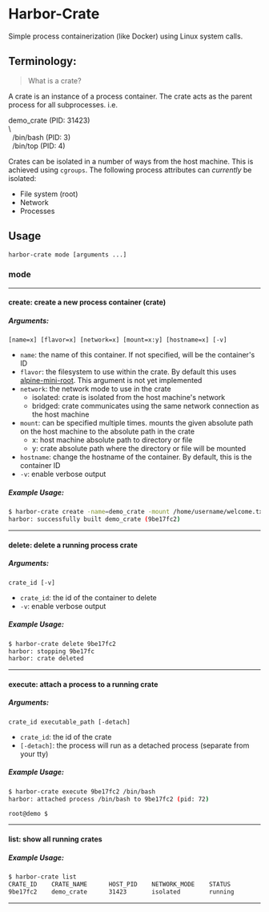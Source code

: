 # Harbor-Crate

Simple process containerization (like Docker) using Linux system calls.

## Terminology:
> What is a crate?

A crate is an instance of a process container. The crate acts as the parent process for all subprocesses. i.e.

demo_crate (PID: 31423)<br>\\<br>&nbsp;&nbsp;/bin/bash (PID: 3)<br>
&nbsp;&nbsp;/bin/top (PID: 4)

Crates can be isolated in a number of ways from the host machine. This is achieved using `cgroups`. The following process attributes can _currently_ be isolated:
- File system (root)
- Network
- Processes

## Usage
`harbor-crate mode [arguments ...]`
### mode

---
#### create: create a new process container (crate)

##### Arguments:
`[name=x] [flavor=x] [network=x] [mount=x:y] [hostname=x] [-v]`
- `name`: the name of this container. If not specified, will be the container's ID
- `flavor`: the filesystem to use within the crate. By default this uses [alpine-mini-root](https://alpinelinux.org/downloads/). This argument is not yet implemented
- `network`: the network mode to use in the crate
    - isolated: crate is isolated from the host machine's network
    - bridged: crate communicates using the same network connection as the host machine
- `mount`: can be specified multiple times. mounts the given absolute path on the host machine to the absolute path in the crate
    - x: host machine absolute path to directory or file
    - y: crate absolute path where the directory or file will be mounted
- `hostname`: change the hostname of the container. By default, this is the container ID
- `-v`: enable verbose output

##### Example Usage:
```bash
$ harbor-crate create -name=demo_crate -mount /home/username/welcome.txt:/home/crate/welcome.txt -hostname=demo
harbor: successfully built demo_crate (9be17fc2)
```

---
#### delete: delete a running process crate

##### Arguments:
`crate_id [-v]`
- `crate_id`: the id of the container to delete
- `-v`: enable verbose output

##### Example Usage:
```bash
$ harbor-crate delete 9be17fc2
harbor: stopping 9be17fc
harbor: crate deleted
```

---
#### execute: attach a process to a running crate
##### Arguments:
`crate_id executable_path [-detach]`
- `crate_id`: the id of the crate
- `[-detach]`: the process will run as a detached process (separate from your tty)

##### Example Usage:
```bash
$ harbor-crate execute 9be17fc2 /bin/bash
harbor: attached process /bin/bash to 9be17fc2 (pid: 72)

root@demo $
```

---
#### list: show all running crates

##### Example Usage:
```bash
$ harbor-crate list
CRATE_ID    CRATE_NAME      HOST_PID    NETWORK_MODE    STATUS
9be17fc2    demo_crate      31423       isolated        running
```
----
